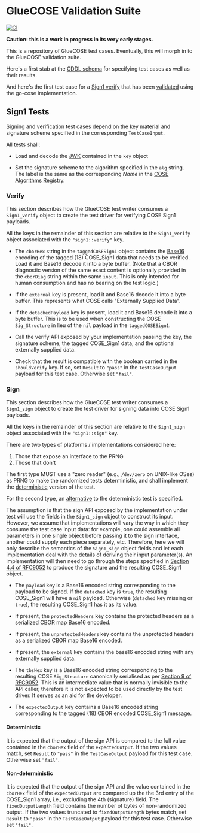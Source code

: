 # GlueCOSE Validation Suite

[![CI](https://github.com/gluecose/test-vectors/actions/workflows/ci.yml/badge.svg)](https://github.com/gluecose/test-vectors/actions/workflows/ci.yml)

**Caution: this is a work in progress in its very early stages.**

This is a repository of GlueCOSE test cases.  Eventually, this will morph in to
the GlueCOSE validation suite.

Here's a first stab at the [CDDL schema](gluecose-schema.cddl) for specifying
test cases as well as their results.

And here's the first test case for a [Sign1 verify](sign1-verify-0000.json) that
has been [validated](misc/gocose-result-sign1-verify-0000.json) using the
go-cose implementation.

## Sign1 Tests

Signing and verification test cases depend on the key material and signature
scheme specified in the corresponding `TestCaseInput`.

All tests shall:

* Load and decode the [JWK](https://www.rfc-editor.org/info/rfc7517) contained
  in the `key` object

* Set the signature scheme to the algorithm specified in the `alg` string.  The
  label is the same as the corresponding *Name* in the [COSE Algorithms
  Registry](https://www.iana.org/assignments/cose/cose.xhtml#algorithms).

### Verify

This section describes how the GlueCOSE test writer consumes a `Sign1_verify`
object to create the test driver for verifying COSE Sign1 payloads.

All the keys in the remainder of this section are relative to the
`Sign1_verify` object associated with the `"sign1::verify"` key.

* The `cborHex` string in the `taggedCOSESign1` object contains the
  [Base16](https://www.rfc-editor.org/info/rfc4648) encoding of the tagged (18)
  COSE_Sign1 data that needs to be verified.  Load it and Base16 decode it into
  a byte buffer.  (Note that a CBOR diagnostic version of the same exact content
  is optionally provided in the `cborDiag` string within the same `input`.  This
  is only intended for human consumption and has no bearing on the test logic.)

* If the `external` key is present, load it and Base16 decode it into a byte
  buffer.  This represents what COSE calls "Externally Supplied Data".

* If the `detachedPayload` key is present, load it and Base16 decode it into a
  byte buffer.  This is to be used when constructing the COSE `Sig_Structure` in
  lieu of the `nil` payload in the `taggedCOSESign1`.

* Call the verify API exposed by your implementation passing the key, the
  signature scheme, the tagged COSE_Sign1 data, and the optional externally
  supplied data.

* Check that the result is compatible with the boolean carried in the
  `shouldVerify` key.  If so, set `Result` to `"pass"` in the `TestCaseOutput`
  payload for this test case.  Otherwise set `"fail"`.

### Sign

This section describes how the GlueCOSE test writer consumes a `Sign1_sign`
object to create the test driver for signing data into COSE Sign1 payloads.

All the keys in the remainder of this section are relative to the
`Sign1_sign` object associated with the `"sign1::sign"` key.

There are two types of platforms / implementations considered here:

1. Those that expose an interface to the PRNG
1. Those that don't

The first type MUST use a "zero reader" (e.g., `/dev/zero` on UNIX-like OSes) as
PRNG to make the randomized tests deterministic, and shall implement the
[deterministic](#deterministic) version of the test.

For the second type, an [alternative](#non-deterministic) to the deterministic
test is specified.

The assumption is that the sign API exposed by the implementation under test
will use the fields in the `Sign1_sign` object to construct its input.  However,
we assume that implementations will vary the way in which they consume the test
case input data: for example, one could assemble all parameters in one single
object before passing it to the sign interface, another could supply each piece
separately, etc.  Therefore, here we will only describe the semantics of the
`Sign1_sign` object fields and let each implementation deal with the details of
deriving their input parameter(s).  An implementation will then need to go
through the steps specified in [Section 4.4 of
RFC9052](https://www.rfc-editor.org/authors/rfc9052.html#section-4.4) to produce
the signature and the resulting COSE_Sign1 object.

* The `payload` key is a Base16 encoded string corresponding to the payload to
  be signed.  If the `detached` key is `true`, the resulting COSE_Sign1 will
  have a `nil` payload.  Otherwise (`detached` key missing or `true`), the
  resulting COSE_Sign1 has it as its value.

* If present, the `protectedHeaders` key contains the protected headers as a
  serialized CBOR map Base16 encoded.

* If present, the `unprotectedHeaders` key contains the unprotected headers as a
  serialized CBOR map Base16 encoded.

* If present, the `external` key contains the base16 encoded string with any
  externally supplied data.

* The `tbsHex` key is a Base16 encoded string corresponding to the resulting
  COSE `Sig_Structure` canonically serialised as per [Section 9 of
  RFC9052](https://www.rfc-editor.org/authors/rfc9052.html#section-9).  This is
  an intermediate value that is normally invisible to the API caller, therefore
  it is not expected to be used directly by the test driver.  It serves as an
  aid for the developer.

* The `expectedOutput` key contains a Base16 encoded string corresponding to the
  tagged (18) CBOR encoded COSE_Sign1 message.

#### Deterministic

It is expected that the output of the sign API is compared to the full value
contained in the `cborHex` field of the `expectedOutput`.  If the two values
match, set `Result` to `"pass"` in the `TestCaseOutput` payload for this test
case.  Otherwise set `"fail"`.

#### Non-deterministic

It is expected that the output of the sign API and the value contained in the
`cborHex` field of the `expectedOutput` are compared up the the 3rd entry of the
COSE_Sign1 array, i.e., excluding the 4th (signature) field.  The
`fixedOutputLength` field contains the number of bytes of non-randomized output.
If the two values truncated to `fixedOutputLength` bytes match, set `Result` to
`"pass"` in the `TestCaseOutput` payload for this test case.  Otherwise set
`"fail"`.

